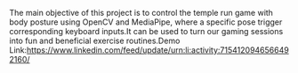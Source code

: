 The main objective of this project is to control the temple run game with body posture using OpenCV and MediaPipe, where a specific pose trigger corresponding keyboard inputs.It can be used to turn our gaming sessions into fun and beneficial exercise routines.Demo Link:https://www.linkedin.com/feed/update/urn:li:activity:7154120946566492160/
